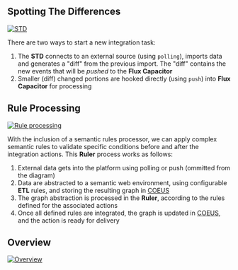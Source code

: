 ## Spotting The Differences

<a href="/ARiiP/images/flow_std.png" class="th">![STD](/ARiiP/images/flow_std_th.png)</a>

There are two ways to start a new integration task:

1. The **STD** connects to an external source (using `polling`), imports data and generates a "diff" from the previous import. The "diff" contains the new events that will be _pushed_ to the **Flux Capacitor**
2. Smaller (diff) changed portions are hooked directly (using `push`) into **Flux Capacitor** for processing

## Rule Processing

<a href="/ARiiP/images/flow_rules.png" class="th">![Rule processing](/ARiiP/images/flow_rules_th.png)</a>

With the inclusion of a semantic rules processor, we can apply complex semantic rules to validate specific conditions before and after the integration actions. This **Ruler** process works as follows:

1. External data gets into the platform using polling or push (ommitted from the diagram)
2. Data are abstracted to a semantic web environment, using configurable **ETL** rules, and storing the resulting graph in [COEUS][coeus]
3. The graph abstraction is processed in the **Ruler**, according to the rules defined for the associated actions
4. Once all defined rules are integrated, the graph is updated in [COEUS][coeus], and the action is ready for delivery

## Overview

<a href="/ARiiP/images/full_flow.png" class="th">![Overview](/ARiiP/images/full_flow.png)</a>

[coeus]:        http://bioinformatics.ua.pt/coeus/  "COEUS: Semantic Web Application Framework"